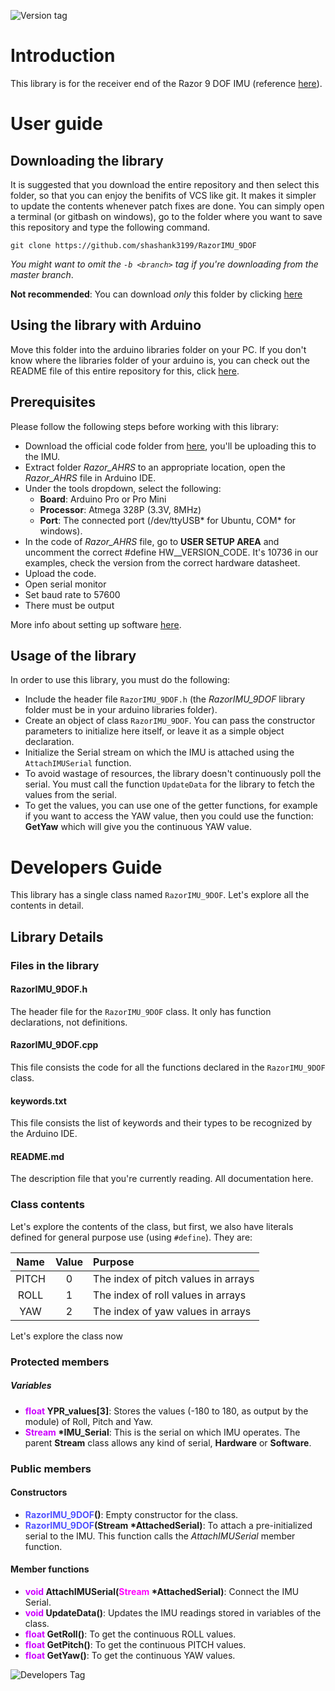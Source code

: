 ![Version tag](https://img.shields.io/badge/version-1.0.1-blue.svg)

# Introduction
This library is for the receiver end of the Razor 9 DOF IMU (reference  [here](https://github.com/Razor-AHRS/razor-9dof-ahrs/tree/master/Arduino/Razor_AHRS)).

# User guide
## Downloading the library
It is suggested that you download the entire repository and then select this folder, so that you can enjoy the benifits of VCS like git. It makes it simpler to update the contents whenever patch fixes are done. You can simply open a terminal (or gitbash on windows), go to the folder where you want to save this repository and type the following command.
```
git clone https://github.com/shashank3199/RazorIMU_9DOF
```
_You might want to omit the `-b <branch>` tag if you're downloading from the master branch_.

**Not recommended**: You can download _only_ this folder by clicking [here](https://minhaskamal.github.io/DownGit/#/home?url=https://github.com/shashank3199/RazorIMU_9DOF)

## Using the library with Arduino
Move this folder into the arduino libraries folder on your PC. If you don't know where the libraries folder of your arduino is, you can check out the README file of this entire repository for this, click [here](../README.md).<br>

## Prerequisites
Please follow the following steps before working with this library:
- Download the official code folder from [here](https://minhaskamal.github.io/DownGit/#/home?url=https://github.com/Razor-AHRS/razor-9dof-ahrs/tree/master/Arduino/Razor_AHRS), you'll be uploading this to the IMU.
- Extract folder *Razor_AHRS* to an appropriate location, open the *Razor_AHRS* file in Arduino IDE.
- Under the tools dropdown, select the following:
    - **Board**: Arduino Pro or Pro Mini
    - **Processor**: Atmega 328P (3.3V, 8MHz)
    - **Port**: The connected port (/dev/ttyUSB\* for Ubuntu, COM\* for windows).
- In the code of *Razor_AHRS* file, go to **USER SETUP AREA** and uncomment the correct #define HW\_\_VERSION\_CODE. It's 10736 in our examples, check the version from the correct hardware datasheet.
- Upload the code.
- Open serial monitor
- Set baud rate to 57600
- There must be output

More info about setting up software  [here](https://github.com/Razor-AHRS/razor-9dof-ahrs/wiki/Tutorial#setting-up-the-software).

## Usage of the library
In order to use this library, you must do the following:
- Include the header file `RazorIMU_9DOF.h` (the *RazorIMU_9DOF* library folder must be in your arduino libraries folder).
- Create an object of class `RazorIMU_9DOF`. You can pass the constructor parameters to initialize here itself, or leave it as a simple object declaration.
- Initialize the Serial stream on which the IMU is attached using the `AttachIMUSerial` function.
- To avoid wastage of resources, the library doesn't continuously poll the serial. You must call the function `UpdateData` for the library to fetch the values from the serial.
- To get the values, you can use one of the getter functions, for example if you want to access the YAW value, then you could use the function:  **GetYaw** which will give you the continuous YAW value.

# Developers Guide
This library has a single class named `RazorIMU_9DOF`. Let's explore all the contents in detail.

## Library Details

### Files in the library

#### RazorIMU_9DOF.h
The header file for the `RazorIMU_9DOF` class. It only has function declarations, not definitions.

#### RazorIMU_9DOF.cpp
This file consists the code for all the functions declared in the `RazorIMU_9DOF` class.

#### keywords.txt
This file consists the list of keywords and their types to be recognized by the Arduino IDE.

#### README.md
The description file that you're currently reading. All documentation here.

### Class contents
Let's explore the contents of the class, but first, we also have literals defined for general purpose use (using `#define`). They are:

| Name | Value | Purpose |
|:----:| :----: | :----- |
| PITCH | 0 | The index of pitch values in arrays |
| ROLL| 1 | The index of roll values in arrays |
| YAW | 2 | The index of yaw values in arrays |

Let's explore the class now

### Protected members

##### Variables
- **<font color="#CD00FF">float</font> YPR_values[3]**: Stores the values (-180 to 180, as output by the module) of Roll, Pitch and Yaw.
- **<font color="#CD00FF">Stream</font> \*IMU\_Serial**: This is the serial on which IMU operates. The parent **Stream** class allows any kind of serial, **Hardware** or **Software**.

### Public members
#### Constructors
- **<font color="#5052FF">RazorIMU_9DOF</font>()**: Empty constructor for the class.
- **<font color="#5052FF">RazorIMU_9DOF</font>(Stream \*AttachedSerial)**: To attach a pre-initialized serial to the IMU. This function calls the _AttachIMUSerial_ member function.

#### Member functions
- **<font color="#CD00FF">void</font> AttachIMUSerial(<font color="#FF00FF">Stream</font> \*AttachedSerial)**: Connect the IMU Serial.
- **<font color="#CD00FF">void</font> UpdateData()**: Updates the IMU readings stored in variables of the class.
- **<font color="#CD00FF">float</font> GetRoll()**: To get the continuous ROLL values.
- **<font color="#CD00FF">float</font> GetPitch()**: To get the continuous PITCH values.
- **<font color="#CD00FF">float</font> GetYaw()**: To get the continuous YAW values.

![Developers Tag](https://img.shields.io/badge/Developer-shashank3199-red.svg)
